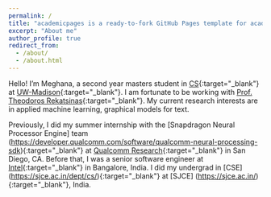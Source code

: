 ```yaml
---
permalink: /
title: "academicpages is a ready-to-fork GitHub Pages template for academic personal websites"
excerpt: "About me"
author_profile: true
redirect_from: 
  - /about/
  - /about.html
---
```


Hello! I’m Meghana, a second year masters student in [CS](https://www.cs.wisc.edu/){:target="_blank"} at [UW-Madison](https://www.wisc.edu/){:target="_blank"}. I am fortunate to be working with [Prof. Theodoros Rekatsinas](http://pages.cs.wisc.edu/~thodrek/){:target="_blank"}. My current research interests are in applied machine learning, graphical models for text.

Previously, I did my summer internship with the [Snapdragon Neural Processor Engine] team (https://developer.qualcomm.com/software/qualcomm-neural-processing-sdk){:target="_blank"} at [Qualcomm Research](https://www.qualcomm.com/){:target="_blank"} in San Diego, CA. Before that, I was a senior software engineer at [Intel](https://www.intel.com/content/www/us/en/homepage.html){:target="_blank"} in Bangalore, India. I did my undergrad in [CSE] (https://sjce.ac.in/dept/cs/){:target="_blank"} at [SJCE] (https://sjce.ac.in/){:target="_blank"}, India.
